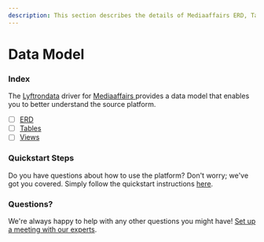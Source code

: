 ```yaml
---
description: This section describes the details of Mediaaffairs ERD, Tables, and Views.
---
```


# Data Model

### Index

The  [Lyftrondata](https://www.lyftrondata.com/) driver for [Mediaaffairs](https://www.lyftrondata.com/integration/mediaaffairs/)[ ](https://www.lyftrondata.com/integration/mediaaffairs/)provides a data model that enables you to better understand the source platform.

* [ ] [ERD](../../../marketing-analytics/mediaaffairs/data-model/erd.md)
* [ ] [Tables](../../../marketing-analytics/mediaaffairs/data-model/tables.md)
* [ ] [Views](../../../marketing-analytics/mediaaffairs/data-model/views.md)

### Quickstart Steps

Do you have questions about how to use the platform? Don't worry; we've got you covered. Simply follow the quickstart instructions [here](../../../../quickstart-steps.md).

### Questions? <a href="#questions" id="questions"></a>

We're always happy to help with any other questions you might have! [Set up a meeting with our experts](https://www.lyftrondata.com/book-a-meeting/).

